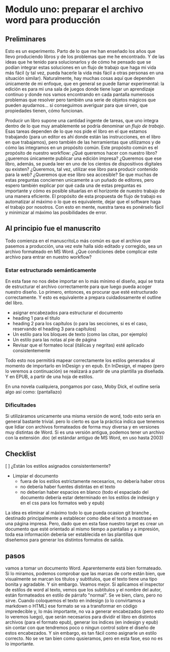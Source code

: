# Modulo uno: preparar el archivo word para producción

## Preliminares

Esto es un experimento. Parto de lo que me han enseñado los años que llevo produciendo libros y de los problemas que me he encontrado. Y de las ideas que he tenido para solucionarlos y de cómo he pensado que se podían integrar estas soluciones en un flujo de trabajo que haga mi vida más fácil (y tal vez, pueda hacerle la vida más fácil a otras personas en una situación similar). Naturalmente, hay muchas cosas aquí que dependen únicamente de mi enfoque, que en general se puede llamar experimental: la edición es para mi una sala de juegos donde tiene lugar un aprendizaje continuo y donde nos vamos encontrando en cada pantalla numerosos problemas que resolver pero también una serie de objetos mágicos que pueden ayudarnos... si conseguimos averiguar para que sirven, que propiedades tienen, cómo funcionan.

Producir un libro supone una cantidad ingente de tareas, que uno integra dentro de lo que muy amablemente se podría denominar un _flujo de trabajo_. Esas tareas dependen de lo que nos pide el libro en el que estamos trabajando (para un editor es ahí donde están las instrucciones, en el libro en que trabajamos), pero también de las herramientas que utilizamos y de cómo las integramos en un propósito común. Este propósito común es el propósito de nuestro workflow: ¿Qué queremos hacer con nuestro libro? ¿queremos únicamente publicar una edición impresa? ¿Queremos que ese libro, además, se pueda leer en uno de los cientos de dispositivos digitales qu existen? ¿Queremos, tal vez, utilizar ese libro para producir contenido para la web? ¿Queremos que ese libro sea accesible? Se que muchas de estas preguntas conciernen unicamente a un puñado de editores, pero espero también explicar por qué cada una de estas preguntas es importante y cómo es posible situarlas en el horizonte de nuestro trabajo de una manera eficiente. El propósito de esta propuesta de flujo de trabajo es automatizar al máximo o lo que es equivalente, dejar que el software haga el trabajo por nosotros. Con esto en mente, nuestra tarea es ponérselo fácil y minimizar al máximo las posibilidades de error.

## Al principio fue el manuscrito

Todo comienza en el manuscritoLo más común es que el archivo que pasemos a producción, una vez este halla sido editado y corregido, sea un archivo formateado en MS Word. ¿Que condiciones debe complicar este archivo para entrar en nuestro workflow?

### Estar estructurado semánticamente

En esta fase no nos debe importar en lo más mínimo el diseño, aquí se trata de estructurar el archivo correctamente para que luego pueda acoger nuestro diseño. Lo primero, entonces, es procurar que esté estructurado correctamente. Y esto es equivalente a prepara cuidadosamente el outline del libro.

  - asignar encabezados para estructurar el documento 
  - heading 1 para el título
  - heading 2 para los capítulos (o para las secciones, si es el caso, reservando el heading 3 para capítulos)
  - Un estilo para los bloques de texto (como las citas, por ejemplo)
  - Un estilo para las notas al pie de página
  - Revisar que el formateo local (itálicas y negritas) esté aplicado consistentemente

  Todo esto nos permitirá mapear correctamente los estilos generados al momento de importarlo en InDesign y en epub. En InDesign, el mapeo (pero lo veremos a continuación) se realizará a partir de una plantilla ya diseñada. Y en EPUB, a partir de una hoja de estilos.

En una novela cualquiera, pongamos por caso, Moby Dick, el outline sería algo así como: (pantallazo)

### Dificultades

Si utilizáramos unicamente una misma versión de word, todo esto sería en general bastante trivial. pero lo cierto es que la práctica indica que tenemos que lidiar con archivos formateados de forma muy diversa y en versiones muy distintas de Word. Si es una versión antigua, podemos tener un archivo con la extensión .doc (el estándar antiguo de MS Word, en uso hasta 2003)

## Checklist

[ ] ¿Están los estilos asignados consistentemente?

- Limpiar el documento
  - fuera de los estilos estrictamente necesarios, no debería haber otros
  - no debería haber fuentes distintas en el texto
  - no deberían haber espacios en blanco (todo el espaciado del documento debería estar determinado en los estilos de indesign y en el css para los formatos web y epub)

La idea es eliminar al máximo todo lo que pueda ocasion git branche 
, destinado principalmente a establecer como debe el texto a mostrase en una página impresa. Pero, dado que en esta fase nuestro target es crear un documento que esté orientado al mismo tiempo a pantallas y a impresión, toda esa información debería ser establecida en las plantillas que diseñemos para generar los distintos formatos de salida. 

## pasos

vamos a tomar un documento Word. Aparentemente está bien formateado. Si lo miramos, podemos comprobar que las marcas de corte están bien, que visualmente se marcan los títulos y subtítulos, que el texto tiene una tipo bonita y agradable. Y sin embargo.
Veamos mejor. Si aplicamos el inspector de estílos de word al texto, vemos que los subtítulos y el nombre del autor, están formateados en estilo de párrafo "normal". Se ve bien, claro, pero no sirve. Cuando coloquemos el texto en indesign (o lo convirtamos a markdown o HTML) ese formato se va a transformar en código impredecible y, lo más importante, no va a generar encabezados (pero esto lo veremos luego), que serán necesarios para dividir el libro en distintos archivos (para el formato epub), generar los índices (en indesign y epub) sin contar con que tendremos poco o ningun control sobre el diseño de estos encabezados. Y sin embargo, es tan fácil como asignarle un estilo correcto. No se ve tan bien como qusieramos, pero en esta fase, eso no es lo importante.
